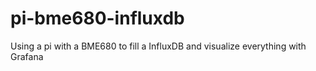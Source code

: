 # pi-bme680-influxdb
Using a pi with a BME680 to fill a InfluxDB and visualize everything with Grafana
